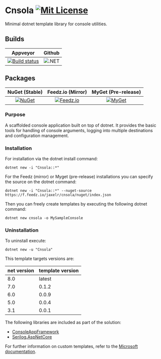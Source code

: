 # Cnsola [![Mit License][mit-img]][mit]

Minimal dotnet template library for console utilities. 

## Builds

| Appveyor  | Github |
| :---:     | :---: |
| [![Build status][build-img]][build] | ![.NET](https://github.com/Jaxelr/Cnsola/workflows/.NET/badge.svg?branch=master) |

## Packages

| NuGet (Stable) | Feedz.io (Mirror) | MyGet (Pre-release)
| :---: | :---: | :---: |
| [![NuGet][nuget-img]][nuget] | [![Feedz.io][feedz-img]][feedz] | [![MyGet][myget-img]][myget] |

### Purpose

A scaffolded console application built on top of dotnet. It provides the basic tools for handling of console arguments, logging into multiple destinations and configuration management.

### Installation

For installation via the dotnet install command:

`dotnet new -i "Cnsola::*"`

For the Feedz (mirror) or Myget (pre-release) installations you can specify the source on the dotnet command:

`dotnet new -i "Cnsola::*" --nuget-source https://f.feedz.io/jaxelr/cnsola/nuget/index.json`

Then you can freely create templates by executing the following dotnet command:

`dotnet new cnsola -o MySampleConsole`

### Uninstallation

To uninstall execute:

`dotnet new -u "Cnsola"`

This template targets versions are:

| net version | template version |
| -- | -- |
| 8.0 | latest |
| 7.0 | 0.1.2 |
| 6.0 | 0.0.9 |
| 5.0 | 0.0.4 |
| 3.1 | 0.0.1 |

The following libraries are included as part of the solution:

* [ConsoleAppFramework](https://github.com/Cysharp/ConsoleAppFramework)
* [Serilog.AspNetCore](https://github.com/serilog/serilog-aspnetcore)

For further information on custom templates, refer to the [Microsoft documentation][docs].

[mit-img]: http://img.shields.io/badge/License-MIT-blue.svg
[mit]: https://github.com/Jaxelr/Cnsola/blob/master/LICENSE
[build-img]: https://ci.appveyor.com/api/projects/status/i6894qg3nyev6cye/branch/master?svg=true
[build]: https://ci.appveyor.com/project/Jaxelr/cnsola/branch/master
[nuget-img]: https://img.shields.io/nuget/v/Cnsola.svg
[nuget]: https://www.nuget.org/packages/Cnsola
[feedz-img]: https://img.shields.io/badge/endpoint.svg?url=https://f.feedz.io/jaxelr/cnsola/shield/Cnsola/stable
[feedz]: https://f.feedz.io/jaxelr/cnsola/packages/Cnsola/stable/download
[docs]: https://docs.microsoft.com/en-us/dotnet/core/tools/custom-templates
[myget-img]: https://img.shields.io/myget/cnsola/v/cnsola.svg
[myget]: https://www.myget.org/feed/cnsola/package/nuget/cnsola
